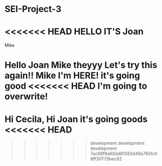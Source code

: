 # SEI-Project-3
<<<<<<< HEAD
HELLO IT'S Joan
=======

Mike 

Hello
Joan
Mike 
theyyy
Let's try this again!!
Mike I'm HERE! 
it's going good
<<<<<<< HEAD
I'm going to overwrite! 
=======
Hi Cecila, Hi Joan
it's going goods
<<<<<<< HEAD
=======
>>>>>>> development
>>>>>>> development
>>>>>>> development
>>>>>>> 7ac69f9a60dd81592d49a765fc08ff30775bec92
